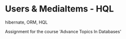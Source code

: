 # Users & MediaItems - HQL
hibernate, ORM, HQL

Assignment for the course 'Advance Topics In Databases'